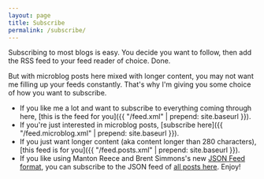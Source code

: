 ```yaml
---
layout: page
title: Subscribe
permalink: /subscribe/
---
```


Subscribing to most blogs is easy. You decide you want to follow, then add the RSS feed to your feed reader of choice. Done. 

But with microblog posts here mixed with longer content, you may not want me filling up your feeds constantly. That's why I'm giving you some choice of how you want to subscribe.

- If you like me a lot and want to subscribe to everything coming through here, [this is the feed for you]({{ "/feed.xml" | prepend: site.baseurl }}).
- If you're just interested in microblog posts, [subscribe here]({{ "/feed.microblog.xml" | prepend: site.baseurl }}).
- If you just want longer content (aka content longer than 280 characters), [this feed is for you]({{ "/feed.posts.xml" | prepend: site.baseurl }}).
- If you like using Manton Reece and Brent Simmons's new [JSON Feed format](https://jsonfeed.org/), you can subscribe to the JSON feed of [all posts here](http://craigmcclellan.com/feed.json).
Enjoy!